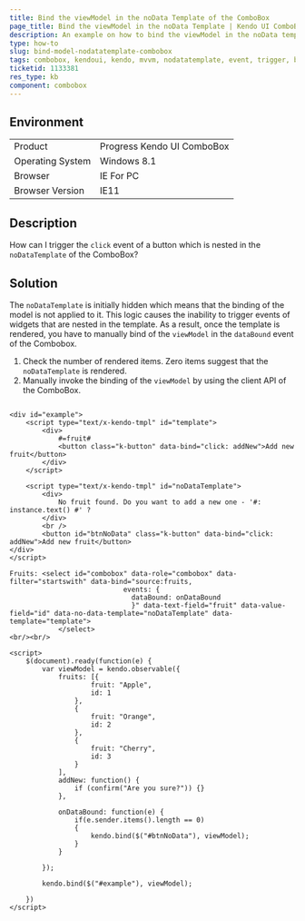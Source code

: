 ```yaml
---
title: Bind the viewModel in the noData Template of the ComboBox
page_title: Bind the viewModel in the noData Template | Kendo UI ComboBox for jQuery
description: An example on how to bind the viewModel in the noData template of the Kendo UI ComboBox.
type: how-to
slug: bind-model-nodatatemplate-combobox
tags: combobox, kendoui, kendo, mvvm, nodatatemplate, event, trigger, bind, viewmodel
ticketid: 1133381
res_type: kb
component: combobox
---
```


## Environment

<table>
 <tr>
  <td>Product</td>
  <td>Progress Kendo UI ComboBox</td>
 </tr>
 <tr>
  <td>Operating System</td>
  <td>Windows 8.1</td>
 </tr>
 <tr>
  <td>Browser</td>
  <td>IE For PC</td>
 </tr>
 <tr>
  <td>Browser Version</td>
  <td>IE11</td>
 </tr>
</table>


## Description

How can I trigger the `click` event of a button which is nested in the `noDataTemplate` of the ComboBox?

## Solution

The `noDataTemplate` is initially hidden which means that the binding of the model is not applied to it. This logic causes the inability to trigger events of widgets that are nested in the template. As a result, once the template is rendered, you have to manually bind of the `viewModel` in the `dataBound` event of the Combobox.

1. Check the number of rendered items. Zero items suggest that the `noDataTemplate` is rendered.
1. Manually invoke the binding of the `viewModel` by using the client API of the ComboBox.

```dojo

<div id="example">
    <script type="text/x-kendo-tmpl" id="template">
        <div>
            #=fruit#
            <button class="k-button" data-bind="click: addNew">Add new fruit</button>
        </div>
    </script>

    <script type="text/x-kendo-tmpl" id="noDataTemplate">
        <div>
            No fruit found. Do you want to add a new one - '#: instance.text() #' ?
        </div>
        <br />
        <button id="btnNoData" class="k-button" data-bind="click: addNew">Add new fruit</button>
</div>
</script>

Fruits: <select id="combobox" data-role="combobox" data-filter="startswith" data-bind="source:fruits,
                            events: {                              
                              dataBound: onDataBound
                              }" data-text-field="fruit" data-value-field="id" data-no-data-template="noDataTemplate" data-template="template">
            </select>
<br/><br/>

<script>
    $(document).ready(function(e) {
        var viewModel = kendo.observable({
            fruits: [{
                    fruit: "Apple",
                    id: 1
                },
                {
                    fruit: "Orange",
                    id: 2
                },
                {
                    fruit: "Cherry",
                    id: 3
                }
            ],
            addNew: function() {
                if (confirm("Are you sure?")) {}
            },

            onDataBound: function(e) {
                if(e.sender.items().length == 0)
                {
                    kendo.bind($("#btnNoData"), viewModel);
                }
            }

        });

        kendo.bind($("#example"), viewModel);

    })
</script>

```
